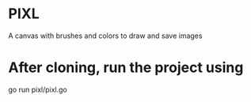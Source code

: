 # PIXL

A canvas with brushes and colors to draw and save images

# After cloning, run the project using

go run pixl/pixl.go
